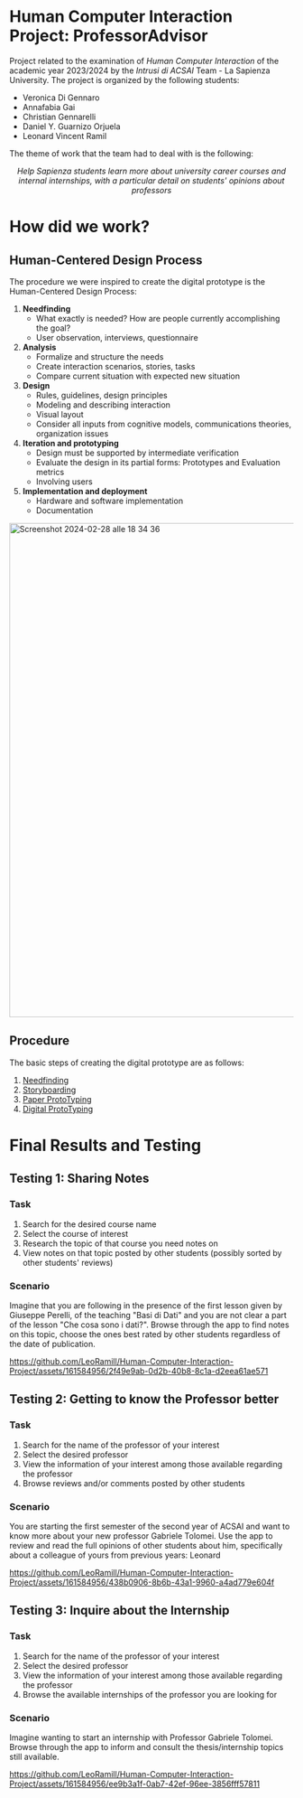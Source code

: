 # Human Computer Interaction Project: ProfessorAdvisor

Project related to the examination of *Human Computer Interaction* of the academic year 2023/2024 by the
*Intrusi di ACSAI* Team - La Sapienza University. The project is organized by the following students:

- Veronica Di Gennaro
- Annafabia Gai
- Christian Gennarelli
- Daniel Y. Guarnizo Orjuela 
- Leonard Vincent Ramil

The theme of work that the team had to deal with is the following:

<center>
    <em> Help Sapienza students learn more about university career courses and internal internships, with a
    particular detail on students' opinions about professors</em>
</center>

# How did we work?

## Human-Centered Design Process
The procedure we were inspired to create the digital prototype is the Human-Centered Design Process:
1. **Needfinding**
    - What exactly is needed? How are people currently accomplishing the goal?
    - User observation, interviews, questionnaire
2. **Analysis**
    - Formalize and structure the needs
    - Create interaction scenarios, stories, tasks
    - Compare current situation with expected new situation
3. **Design**
    - Rules, guidelines, design principles
    - Modeling and describing interaction
    - Visual layout
    - Consider all inputs from cognitive models, communications theories, organization issues
4. **Iteration and prototyping**
    - Design must be supported by intermediate verification
    - Evaluate the design in its partial forms: Prototypes and Evaluation metrics
    - Involving users
5. **Implementation and deployment**
    - Hardware and software implementation
    - Documentation

<img width="875" alt="Screenshot 2024-02-28 alle 18 34 36" src="https://github.com/LeoRamill/Human-Computer-Interaction-Project/assets/161584956/e464a5f0-a162-4156-88ec-773fb7324bd0">


## Procedure
The basic steps of creating the digital prototype are as follows:
1. [Needfinding](/Needfinding-Interviste-Questionari)
2. [Storyboarding](/StoryBoarding)
3. [Paper ProtoTyping](/PaperPrototypes)
4. [Digital ProtoTyping](/DigitalPrototypes)


# Final Results and Testing

## Testing 1: Sharing Notes

### Task
1. Search for the desired course name
2. Select the course of interest
3. Research the topic of that course you need notes on
4. View notes on that topic posted by other students (possibly sorted by other students' reviews)  

### Scenario
Imagine that you are following in the presence of the first lesson given by Giuseppe Perelli, of the teaching "Basi di Dati" and you are not clear a part of the lesson "Che cosa sono i dati?". Browse through the app to find notes on this topic, choose the ones best rated by other students regardless of the date of publication.

https://github.com/LeoRamill/Human-Computer-Interaction-Project/assets/161584956/2f49e9ab-0d2b-40b8-8c1a-d2eea61ae571




## Testing 2: Getting to know the Professor better

### Task
1. Search for the name of the professor of your interest
2. Select the desired professor
3. View the information of your interest among those available regarding the professor
4. Browse reviews and/or comments posted by other students

### Scenario
You are starting the first semester of the second year of ACSAI and want to know more about your new professor Gabriele Tolomei. Use the app to review and read the full opinions of other students about him, specifically about a colleague of yours from previous years: Leonard


https://github.com/LeoRamill/Human-Computer-Interaction-Project/assets/161584956/438b0906-8b6b-43a1-9960-a4ad779e604f




## Testing 3: Inquire about the Internship

### Task
1. Search for the name of the professor of your interest
2. Select the desired professor
3. View the information of your interest among those available regarding the professor
4. Browse the available internships of the professor you are looking for

### Scenario
Imagine wanting to start an internship with Professor Gabriele Tolomei.
Browse through the app to inform and consult the thesis/internship topics still available. 

https://github.com/LeoRamill/Human-Computer-Interaction-Project/assets/161584956/ee9b3a1f-0ab7-42ef-96ee-3856fff57811


